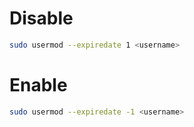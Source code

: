 # Disable
```bash
sudo usermod --expiredate 1 <username>
```

# Enable
```bash
sudo usermod --expiredate -1 <username>
```
